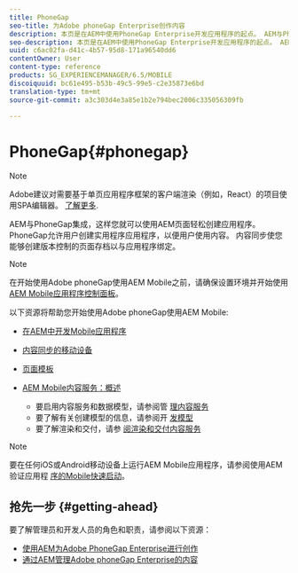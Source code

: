 ```yaml
---
title: PhoneGap
seo-title: 为Adobe phoneGap Enterprise创作内容
description: 本页是在AEM中使用PhoneGap Enterprise开发应用程序的起点。 AEM与PhoneGap集成，这样您就可以使用AEM页面轻松创建应用程序。 PhoneGap允许用户创建实用程序应用程序，以便用户使用内容。
seo-description: 本页是在AEM中使用PhoneGap Enterprise开发应用程序的起点。 AEM与PhoneGap集成，这样您就可以使用AEM页面轻松创建应用程序。 PhoneGap允许用户创建实用程序应用程序，以便用户使用内容。
uuid: c6ac02fa-d41c-4b57-95d8-171a96540dd6
contentOwner: User
content-type: reference
products: SG_EXPERIENCEMANAGER/6.5/MOBILE
discoiquuid: bc61e495-b53b-49c5-99e5-c2e35873e6bd
translation-type: tm+mt
source-git-commit: a3c303d4e3a85e1b2e794bec2006c335056309fb

---
```



# PhoneGap{#phonegap}

>[!NOTE]
>
>Adobe建议对需要基于单页应用程序框架的客户端渲染（例如，React）的项目使用SPA编辑器。 [了解更多](/help/sites-developing/spa-overview.md).

AEM与PhoneGap集成，这样您就可以使用AEM页面轻松创建应用程序。 PhoneGap允许用户创建实用程序应用程序，以便用户使用内容。 内容同步使您能够创建版本控制的页面存档以与应用程序绑定。

>[!NOTE]
>
>在开始使用Adobe phoneGap使用AEM Mobile之前，请确保设置环境并开始使用 [AEM Mobile应用程序控制面板](/help/mobile/phonegap-authoring-apps.md)。

以下资源将帮助您开始使用Adobe phoneGap使用AEM Mobile:

* [在AEM中开发Mobile应用程序](/help/mobile/developing-mobile-applications.md)
* [内容同步的移动设备](/help/mobile/phonegap-contentsync.md)
* [页面模板](/help/mobile/phonegap-apps-arch-page-templates.md)

* [AEM Mobile内容服务：概述](/help/mobile/develop-content-as-a-service.md)

   * 要启用内容服务和数据模型，请参阅管 [理内容服务](/help/mobile/developing-content-services.md)
   * 要了解有关创建模型的信息，请参阅开 [发模型](/help/mobile/models-in-repository.md)
   * 要了解渲染和交付，请参 [阅渲染和交付内容服务](/help/mobile/rendering-and-delivery.md)

>[!NOTE]
>
>要在任何iOS或Android移动设备上运行AEM Mobile应用程序，请参阅使用AEM验证应用程 [序的Mobile快速启动](/help/mobile/phonegap-mobile-quickstart.md)。

## 抢先一步 {#getting-ahead}

要了解管理员和开发人员的角色和职责，请参阅以下资源：

* [使用AEM为Adobe PhoneGap Enterprise进行创作](/help/mobile/phonegap.md)
* [通过AEM管理Adobe phoneGap Enterprise的内容](/help/mobile/administer-phonegap.md)

